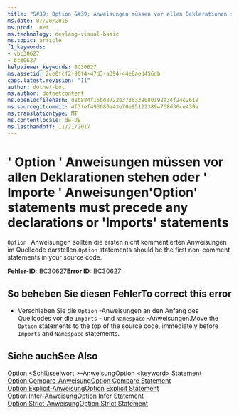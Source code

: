 ```yaml
---
title: "&#39; Option &#39; Anweisungen müssen vor allen Deklarationen stehen oder &#39; Importe &#39; Anweisungen"
ms.date: 07/20/2015
ms.prod: .net
ms.technology: devlang-visual-basic
ms.topic: article
f1_keywords:
- vbc30627
- bc30627
helpviewer_keywords: BC30627
ms.assetid: 2ce0fcf2-80f4-47d3-a394-44e0aed456db
caps.latest.revision: "11"
author: dotnet-bot
ms.author: dotnetcontent
ms.openlocfilehash: d8b884f15bd8722b3736339080192a34f24c2618
ms.sourcegitcommit: 4f3fef493080a43e70e951223894768d36ce430a
ms.translationtype: MT
ms.contentlocale: de-DE
ms.lasthandoff: 11/21/2017
---
```

# <a name="39option39-statements-must-precede-any-declarations-or-39imports39-statements"></a><span data-ttu-id="d82b8-102">&#39; Option &#39; Anweisungen müssen vor allen Deklarationen stehen oder &#39; Importe &#39; Anweisungen</span><span class="sxs-lookup"><span data-stu-id="d82b8-102">&#39;Option&#39; statements must precede any declarations or &#39;Imports&#39; statements</span></span>
<span data-ttu-id="d82b8-103">`Option` -Anweisungen sollten die ersten nicht kommentierten Anweisungen im Quellcode darstellen.</span><span class="sxs-lookup"><span data-stu-id="d82b8-103">`Option` statements should be the first non-comment statements in your source code.</span></span>  
  
 <span data-ttu-id="d82b8-104">**Fehler-ID:** BC30627</span><span class="sxs-lookup"><span data-stu-id="d82b8-104">**Error ID:** BC30627</span></span>  
  
## <a name="to-correct-this-error"></a><span data-ttu-id="d82b8-105">So beheben Sie diesen Fehler</span><span class="sxs-lookup"><span data-stu-id="d82b8-105">To correct this error</span></span>  
  
-   <span data-ttu-id="d82b8-106">Verschieben Sie die `Option` -Anweisungen an den Anfang des Quellcodes vor die `Imports` - und `Namespace` -Anweisungen.</span><span class="sxs-lookup"><span data-stu-id="d82b8-106">Move the `Option` statements to the top of the source code, immediately before `Imports` and `Namespace` statements.</span></span>  
  
## <a name="see-also"></a><span data-ttu-id="d82b8-107">Siehe auch</span><span class="sxs-lookup"><span data-stu-id="d82b8-107">See Also</span></span>  
 [<span data-ttu-id="d82b8-108">Option \<Schlüsselwort >-Anweisung</span><span class="sxs-lookup"><span data-stu-id="d82b8-108">Option \<keyword> Statement</span></span>](../../visual-basic/language-reference/statements/option-keyword-statement.md)  
 [<span data-ttu-id="d82b8-109">Option Compare-Anweisung</span><span class="sxs-lookup"><span data-stu-id="d82b8-109">Option Compare Statement</span></span>](../../visual-basic/language-reference/statements/option-compare-statement.md)  
 [<span data-ttu-id="d82b8-110">Option Explicit-Anweisung</span><span class="sxs-lookup"><span data-stu-id="d82b8-110">Option Explicit Statement</span></span>](../../visual-basic/language-reference/statements/option-explicit-statement.md)  
 [<span data-ttu-id="d82b8-111">Option Infer-Anweisung</span><span class="sxs-lookup"><span data-stu-id="d82b8-111">Option Infer Statement</span></span>](../../visual-basic/language-reference/statements/option-infer-statement.md)  
 [<span data-ttu-id="d82b8-112">Option Strict-Anweisung</span><span class="sxs-lookup"><span data-stu-id="d82b8-112">Option Strict Statement</span></span>](../../visual-basic/language-reference/statements/option-strict-statement.md)
